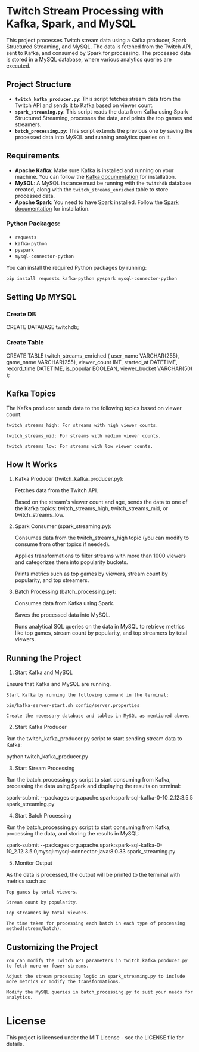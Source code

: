 # Twitch Stream Processing with Kafka, Spark, and MySQL

This project processes Twitch stream data using a Kafka producer, Spark Structured Streaming, and MySQL. The data is fetched from the Twitch API, sent to Kafka, and consumed by Spark for processing. The processed data is stored in a MySQL database, where various analytics queries are executed.

## Project Structure

- **`twitch_kafka_producer.py`**: This script fetches stream data from the Twitch API and sends it to Kafka based on viewer count.
- **`spark_streaming.py`**: This script reads the data from Kafka using Spark Structured Streaming, processes the data, and prints the top games and streamers.
- **`batch_processing.py`**: This script extends the previous one by saving the processed data into MySQL and running analytics queries on it.

## Requirements

- **Apache Kafka**: Make sure Kafka is installed and running on your machine. You can follow the [Kafka documentation](https://kafka.apache.org/quickstart) for installation.
- **MySQL**: A MySQL instance must be running with the `twitchdb` database created, along with the `twitch_streams_enriched` table to store processed data.
- **Apache Spark**: You need to have Spark installed. Follow the [Spark documentation](https://spark.apache.org/docs/latest/) for installation.

### Python Packages:
- `requests`
- `kafka-python`
- `pyspark`
- `mysql-connector-python`

You can install the required Python packages by running:

```bash
pip install requests kafka-python pyspark mysql-connector-python
```
## Setting Up MYSQL

### Create DB
CREATE DATABASE twitchdb;


### Create Table
CREATE TABLE twitch_streams_enriched (
    user_name VARCHAR(255),
    game_name VARCHAR(255),
    viewer_count INT,
    started_at DATETIME,
    record_time DATETIME,
    is_popular BOOLEAN,
    viewer_bucket VARCHAR(50)
);


## Kafka Topics

The Kafka producer sends data to the following topics based on viewer count:

    twitch_streams_high: For streams with high viewer counts.

    twitch_streams_mid: For streams with medium viewer counts.

    twitch_streams_low: For streams with low viewer counts.

## How It Works
1. Kafka Producer (twitch_kafka_producer.py):

    Fetches data from the Twitch API.

    Based on the stream's viewer count and age, sends the data to one of the Kafka topics: twitch_streams_high, twitch_streams_mid, or twitch_streams_low.

2. Spark Consumer (spark_streaming.py):

    Consumes data from the twitch_streams_high topic (you can modify to consume from other topics if needed).

    Applies transformations to filter streams with more than 1000 viewers and categorizes them into popularity buckets.

    Prints metrics such as top games by viewers, stream count by popularity, and top streamers.

3. Batch Processing (batch_processing.py):

    Consumes data from Kafka using Spark.

    Saves the processed data into MySQL.

    Runs analytical SQL queries on the data in MySQL to retrieve metrics like top games, stream count by popularity, and top streamers by total viewers.

## Running the Project
1. Start Kafka and MySQL

Ensure that Kafka and MySQL are running.

    Start Kafka by running the following command in the terminal:

    bin/kafka-server-start.sh config/server.properties

    Create the necessary database and tables in MySQL as mentioned above.

2. Start Kafka Producer

Run the twitch_kafka_producer.py script to start sending stream data to Kafka:

python twitch_kafka_producer.py

3. Start Stream Processing

Run the batch_processing.py script to start consuming from Kafka, processing the data using Spark and displaying the results on terminal:

 spark-submit --packages org.apache.spark:spark-sql-kafka-0-10_2.12:3.5.5 spark_streaming.py


4. Start Batch Processing

Run the batch_processing.py script to start consuming from Kafka, processing the data, and storing the results in MySQL:

spark-submit --packages org.apache.spark:spark-sql-kafka-0-10_2.12:3.5.0,mysql:mysql-connector-java:8.0.33 spark_streaming.py

5. Monitor Output

As the data is processed, the output will be printed to the terminal with metrics such as:

    Top games by total viewers.

    Stream count by popularity.

    Top streamers by total viewers.

    The time taken for processing each batch in each type of processing method(stream/batch).

## Customizing the Project

    You can modify the Twitch API parameters in twitch_kafka_producer.py to fetch more or fewer streams.

    Adjust the stream processing logic in spark_streaming.py to include more metrics or modify the transformations.

    Modify the MySQL queries in batch_processing.py to suit your needs for analytics.

# License

This project is licensed under the MIT License - see the LICENSE file for details.

